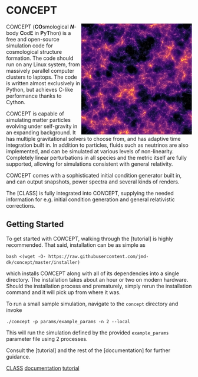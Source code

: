 CO*N*CEPT
=========
<img align="right" height="300" src="/concept/docs/_static/render2D.png"/>

CO*N*CEPT (**CO**smological ***N***-body **C**od**E** in **P**y**T**hon)
is a free and open-source simulation code for cosmological structure
formation. The code should run on any Linux system, from massively parallel
computer clusters to laptops. The code is written almost exclusively in
Python, but achieves C-like performance thanks to Cython.

CO*N*CEPT is capable of simulating matter particles evolving under
self-gravity in an expanding background. It has multiple gravitational
solvers to choose from, and has adaptive time integration built in. In
addition to particles, fluids such as neutrinos are also implemented,
and can be simulated at various levels of non-linearity. Completely linear
perturbations in all species and the metric itself are fully supported,
allowing for simulations consistent with general relativity.

CO*N*CEPT comes with a sophisticated initial condition generator built in,
and can output snapshots, power spectra and several kinds of renders.

The [CLASS] is fully integrated into CO*N*CEPT, supplying the needed
information for e.g. initial condition generation and
general relativistic corrections.



Getting Started
---------------
To get started with CO*N*CEPT, walking through the [tutorial] is highly
recommended. That said, installation can be as simple as

    bash <(wget -O- https://raw.githubusercontent.com/jmd-dk/concept/master/installer)

which installs CO*N*CEPT along with all of its dependencies into a single
directory. The installation takes about an hour or two on modern hardware.
Should the installation process end prematurely, simply rerun the installation
command and it will pick up from where it was.

To run a small sample simulation, navigate to the `concept` directory
and invoke

    ./concept -p params/example_params -n 2 --local

This will run the simulation defined by the provided `example_params`
parameter file using 2 processes.

Consult the [tutorial] and the rest of the [documentation]
for further guidance.



[CLASS](https://github.com/lesgourg/class_public)
[documentation](http://jmd-dk.github.io/concept/index.html)
[tutorial](http://jmd-dk.github.io/concept/tutorial/tutorial.html)

